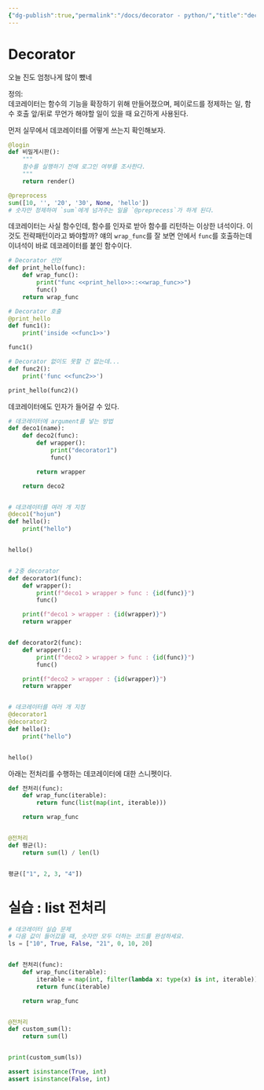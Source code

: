 ```yaml
---
{"dg-publish":true,"permalink":"/docs/decorator - python/","title":"decorator - python"}
---
```



# Decorator

오늘 진도 엄청나게 많이 뺐네

정의:  
	데코레이터는 함수의 기능을 확장하기 위해 만들어졌으며, 페이로드를 정제하는 일, 함수 호출 앞/뒤로 무언가 해야할 일이 있을 때 요긴하게 사용된다.

먼저 실무에서 데코레이터를 어떻게 쓰는지 확인해보자.

```python
@login
def 비밀게시판():
	"""
	함수를 실행하기 전에 로그인 여부를 조사한다.
	"""
	return render()

@preprocess
sum([10, '', '20', '30', None, 'hello'])
# 숫자만 정제하여 `sum`에게 넘겨주는 일을 `@preprecess`가 하게 된다.
```

데코레이터는 사실 함수인데, 함수를 인자로 받아 함수를 리턴하는 이상한 녀석이다. 이것도 전략패턴이라고 봐야할까? 얘의 `wrap_func`를 잘 보면 안에서 `func`를 호출하는데 이녀석이 바로 데코레이터를 붙인 함수이다.

```python
# Decorator 선언
def print_hello(func):
    def wrap_func():
        print("func <<print_hello>>::<<wrap_func>>")
        func()
    return wrap_func

# Decorator 호출
@print_hello
def func1():
    print('inside <<func1>>')

func1()

# Decorator 없이도 못할 건 없는데...
def func2():
    print('func <<func2>>')

print_hello(func2)()
```

데코레이터에도 인자가 들어갈 수 있다.

```python
# 데코레이터에 argument를 넣는 방법
def deco1(name):
    def deco2(func):
        def wrapper():
            print("decorator1")
            func()

        return wrapper

    return deco2


# 데코레이터를 여러 개 지정
@deco1("hojun")
def hello():
    print("hello")


hello()


# 2중 decorator
def decorator1(func):
    def wrapper():
        print(f"deco1 > wrapper > func : {id(func)}")
        func()

    print(f"deco1 > wrapper : {id(wrapper)}")
    return wrapper


def decorator2(func):
    def wrapper():
        print(f"deco2 > wrapper > func : {id(func)}")
        func()

    print(f"deco2 > wrapper : {id(wrapper)}")
    return wrapper


# 데코레이터를 여러 개 지정
@decorator1
@decorator2
def hello():
    print("hello")


hello()
```

아래는 전처리를 수행하는 데코레이터에 대한 스니펫이다.

```python
def 전처리(func):
    def wrap_func(iterable):
        return func(list(map(int, iterable)))

    return wrap_func


@전처리
def 평균(l):
    return sum(l) / len(l)


평균(["1", 2, 3, "4"])
```

# 실습 : list 전처리

```python
# 데코레이터 실습 문제
# 다음 값이 들어갔을 때, 숫자만 모두 더하는 코드를 완성하세요.
ls = ["10", True, False, "21", 0, 10, 20]


def 전처리(func):
    def wrap_func(iterable):
        iterable = map(int, filter(lambda x: type(x) is int, iterable))
        return func(iterable)

    return wrap_func


@전처리
def custom_sum(l):
    return sum(l)


print(custom_sum(ls))

assert isinstance(True, int)
assert isinstance(False, int)
```
